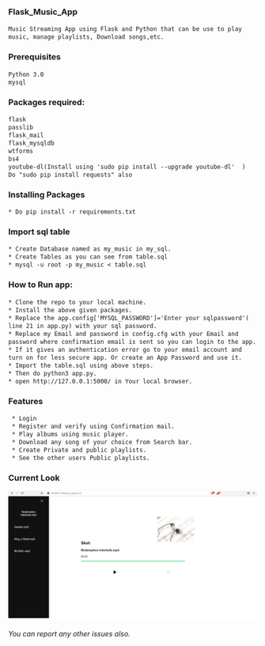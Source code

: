 ### Flask_Music_App

    Music Streaming App using Flask and Python that can be use to play music, manage playlists, Download songs,etc.
### Prerequisites
    Python 3.0 
    mysql
  
### Packages required:
    flask
    passlib
    flask_mail
    flask_mysqldb
    wtforms
    bs4
    youtube-dl(Install using 'sudo pip install --upgrade youtube-dl'  )
    Do "sudo pip install requests" also
    
### Installing Packages
    * Do pip install -r requirements.txt

### Import sql table
    * Create Database named as my_music in my_sql.
    * Create Tables as you can see from table.sql 
    * mysql -u root -p my_music < table.sql

### How to Run app:
    * Clone the repo to your local machine.
    * Install the above given packages.
    * Replace the app.config['MYSQL_PASSWORD']='Enter your sqlpassword'( line 21 in app.py) with your sql password.
    * Replace my Email and password in config.cfg with your Email and password where confirmation email is sent so you can login to the app.
    * If it gives an authentication error go to your email account and turn on for less secure app. Or create an App Password and use it.
    * Import the table.sql using above steps.
    * Then do python3 app.py.
    * open http://127.0.0.1:5000/ in Your local browser.
    
### Features
     * Login
     * Register and verify using Confirmation mail.
     * Play albums using music player.
     * Download any song of your choice from Search bar.
     * Create Private and public playlists.
     * See the other users Public playlists.
   
### Current Look
  ![alt text](./Image.png)


###### You can report any other issues also.
   
   
 
